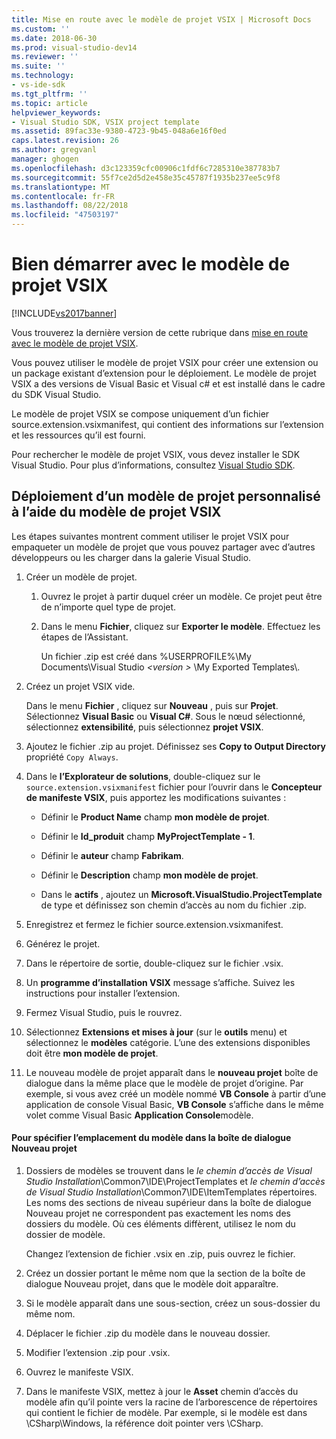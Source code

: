 ```yaml
---
title: Mise en route avec le modèle de projet VSIX | Microsoft Docs
ms.custom: ''
ms.date: 2018-06-30
ms.prod: visual-studio-dev14
ms.reviewer: ''
ms.suite: ''
ms.technology:
- vs-ide-sdk
ms.tgt_pltfrm: ''
ms.topic: article
helpviewer_keywords:
- Visual Studio SDK, VSIX project template
ms.assetid: 89fac33e-9380-4723-9b45-048a6e16f0ed
caps.latest.revision: 26
ms.author: gregvanl
manager: ghogen
ms.openlocfilehash: d3c123359cfc00906c1fdf6c7285310e387783b7
ms.sourcegitcommit: 55f7ce2d5d2e458e35c45787f1935b237ee5c9f8
ms.translationtype: MT
ms.contentlocale: fr-FR
ms.lasthandoff: 08/22/2018
ms.locfileid: "47503197"
---
```

# <a name="getting-started-with-the-vsix-project-template"></a>Bien démarrer avec le modèle de projet VSIX
[!INCLUDE[vs2017banner](../includes/vs2017banner.md)]

Vous trouverez la dernière version de cette rubrique dans [mise en route avec le modèle de projet VSIX](https://docs.microsoft.com/visualstudio/extensibility/getting-started-with-the-vsix-project-template).  
  
Vous pouvez utiliser le modèle de projet VSIX pour créer une extension ou un package existant d’extension pour le déploiement. Le modèle de projet VSIX a des versions de Visual Basic et Visual c# et est installé dans le cadre du SDK Visual Studio.  
  
 Le modèle de projet VSIX se compose uniquement d’un fichier source.extension.vsixmanifest, qui contient des informations sur l’extension et les ressources qu’il est fourni.  
  
 Pour rechercher le modèle de projet VSIX, vous devez installer le SDK Visual Studio. Pour plus d’informations, consultez [Visual Studio SDK](../extensibility/visual-studio-sdk.md).  
  
## <a name="deploying-a-custom-project-template-using-the-vsix-project-template"></a>Déploiement d’un modèle de projet personnalisé à l’aide du modèle de projet VSIX  
 Les étapes suivantes montrent comment utiliser le projet VSIX pour empaqueter un modèle de projet que vous pouvez partager avec d’autres développeurs ou les charger dans la galerie Visual Studio.  
  
1.  Créer un modèle de projet.  
  
    1.  Ouvrez le projet à partir duquel créer un modèle. Ce projet peut être de n’importe quel type de projet.  
  
    2.  Dans le menu **Fichier**, cliquez sur **Exporter le modèle**. Effectuez les étapes de l’Assistant.  
  
         Un fichier .zip est créé dans %USERPROFILE%\My Documents\Visual Studio  *\<version >* \My Exported Templates\\.  
  
2.  Créez un projet VSIX vide.  
  
     Dans le menu **Fichier** , cliquez sur **Nouveau** , puis sur **Projet**. Sélectionnez **Visual Basic** ou **Visual C#**. Sous le nœud sélectionné, sélectionnez **extensibilité**, puis sélectionnez **projet VSIX**.  
  
3.  Ajoutez le fichier .zip au projet. Définissez ses **Copy to Output Directory** propriété `Copy Always`.  
  
4.  Dans le **l’Explorateur de solutions**, double-cliquez sur le `source.extension.vsixmanifest` fichier pour l’ouvrir dans le **Concepteur de manifeste VSIX**, puis apportez les modifications suivantes :  
  
    -   Définir le **Product Name** champ **mon modèle de projet**.  
  
    -   Définir le **Id_produit** champ **MyProjectTemplate - 1**.  
  
    -   Définir le **auteur** champ **Fabrikam**.  
  
    -   Définir le **Description** champ **mon modèle de projet**.  
  
    -   Dans le **actifs** , ajoutez un **Microsoft.VisualStudio.ProjectTemplate** de type et définissez son chemin d’accès au nom du fichier .zip.  
  
5.  Enregistrez et fermez le fichier source.extension.vsixmanifest.  
  
6.  Générez le projet.  
  
7.  Dans le répertoire de sortie, double-cliquez sur le fichier .vsix.  
  
8.  Un **programme d’installation VSIX** message s’affiche. Suivez les instructions pour installer l’extension.  
  
9. Fermez Visual Studio, puis le rouvrez.  
  
10. Sélectionnez **Extensions et mises à jour** (sur le **outils** menu) et sélectionnez le **modèles** catégorie. L’une des extensions disponibles doit être **mon modèle de projet**.  
  
11. Le nouveau modèle de projet apparaît dans le **nouveau projet** boîte de dialogue dans la même place que le modèle de projet d’origine. Par exemple, si vous avez créé un modèle nommé **VB Console** à partir d’une application de console Visual Basic, **VB Console** s’affiche dans le même volet comme Visual Basic **Application Console**modèle.  
  
#### <a name="to-specify-the-location-of-the-template-in-the-new-project-dialog-box"></a>Pour spécifier l’emplacement du modèle dans la boîte de dialogue Nouveau projet  
  
1.  Dossiers de modèles se trouvent dans le *le chemin d’accès de Visual Studio Installation*\Common7\IDE\ProjectTemplates et *le chemin d’accès de Visual Studio Installation*\Common7\IDE\ItemTemplates répertoires. Les noms des sections de niveau supérieur dans la boîte de dialogue Nouveau projet ne correspondent pas exactement les noms des dossiers du modèle. Où ces éléments diffèrent, utilisez le nom du dossier de modèle.  
  
     Changez l’extension de fichier .vsix en .zip, puis ouvrez le fichier.  
  
2.  Créez un dossier portant le même nom que la section de la boîte de dialogue Nouveau projet, dans que le modèle doit apparaître.  
  
3.  Si le modèle apparaît dans une sous-section, créez un sous-dossier du même nom.  
  
4.  Déplacer le fichier .zip du modèle dans le nouveau dossier.  
  
5.  Modifier l’extension .zip pour .vsix.  
  
6.  Ouvrez le manifeste VSIX.  
  
7.  Dans le manifeste VSIX, mettez à jour le **Asset** chemin d’accès du modèle afin qu’il pointe vers la racine de l’arborescence de répertoires qui contient le fichier de modèle. Par exemple, si le modèle est dans \CSharp\Windows, la référence doit pointer vers \CSharp.


